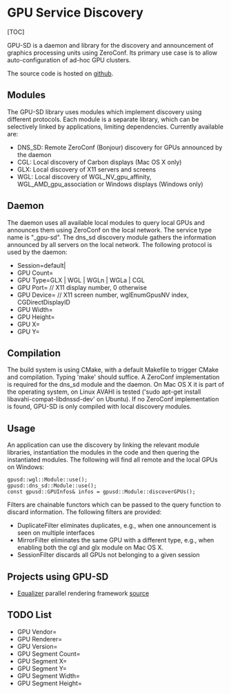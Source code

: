 # GPU Service Discovery

[TOC]

GPU-SD is a daemon and library for the discovery and announcement of
graphics processing units using ZeroConf. Its primary use case is to
allow auto-configuration of ad-hoc GPU clusters.

The source code is hosted on [github](https://github.com/Eyescale/gpu-sd).

## Modules

The GPU-SD library uses modules which implement discovery using
different protocols. Each module is a separate library, which can be
selectively linked by applications, limiting dependencies. Currently
available are:

- DNS_SD: Remote ZeroConf (Bonjour) discovery for GPUs announced by the daemon
- CGL: Local discovery of Carbon displays (Mac OS X only)
- GLX: Local discovery of X11 servers and screens
- WGL: Local discovery of WGL_NV_gpu_affinity, WGL_AMD_gpu_association
  or Windows displays (Windows only)

## Daemon

The daemon uses all available local modules to query local GPUs and
announces them using ZeroConf on the local network. The service type
name is "_gpu-sd". The dns_sd discovery module gathers the information
announced by all servers on the local network. The following protocol is
used by the daemon:

* Session=default|<string>
* GPU Count=<integer>
* GPU<integer> Type=GLX | WGL | WGLn | WGLa | CGL
* GPU<integer> Port=<integer> // X11 display number, 0 otherwise
* GPU<integer> Device=<integer> // X11 screen number, wglEnumGpusNV index, CGDirectDisplayID
* GPU<integer> Width=<integer>
* GPU<integer> Height=<integer>
* GPU<integer> X=<integer>
* GPU<integer> Y=<integer>

## Compilation

The build system is using CMake, with a default Makefile to trigger
CMake and compilation. Typing 'make' should suffice. A ZeroConf
implementation is required for the dns_sd module and the daemon. On Mac
OS X it is part of the operating system, on Linux AVAHI is tested ('sudo
apt-get install libavahi-compat-libdnssd-dev' on Ubuntu). If no ZeroConf
implementation is found, GPU-SD is only compiled with local discovery
modules.

## Usage

An application can use the discovery by linking the relevant module
libraries, instantiation the modules in the code and then quering the
instantiated modules. The following will find all remote and the local
GPUs on Windows:

    gpusd::wgl::Module::use();
    gpusd::dns_sd::Module::use();
    const gpusd::GPUInfos& infos = gpusd::Module::discoverGPUs();

Filters are chainable functors which can be passed to the query function
to discard information. The following filters are provided:

* DuplicateFilter eliminates duplicates, e.g.,  when one announcement is
  seen on multiple interfaces
* MirrorFilter eliminates the same GPU with a different type, e.g., when
  enabling both the cgl and glx module on Mac OS X.
* SessionFilter discards all GPUs not belonging to a given session

## Projects using GPU-SD

* [Equalizer](http://www.equalizergraphics.com) parallel rendering
  framework [source](https://github.com/Eyescale/Equalizer/blob/master/libs/eq/server/config/resources.cpp#L61) 

## TODO List

* GPU<integer> Vendor=<OpenGL vendor string>
* GPU<integer> Renderer=<OpenGL renderer string>
* GPU<integer> Version=<OpenGL version string>
* GPU<integer> Segment Count=<integer>
* GPU<integer> Segment<integer> X=<integer>
* GPU<integer> Segment<integer> Y=<integer>
* GPU<integer> Segment<integer> Width=<integer>
* GPU<integer> Segment<integer> Height=<integer>
